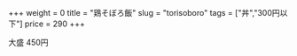 +++
weight = 0
title  = "鶏そぼろ飯"
slug   = "torisoboro"
tags   = ["丼","300円以下"]
price  = 290
+++

大盛 450円